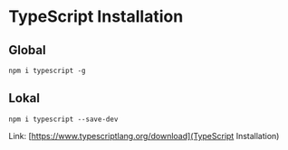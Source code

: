 # TypeScript Installation

## Global

`npm i typescript -g`

## Lokal

`npm i typescript --save-dev`

Link: [https://www.typescriptlang.org/download](TypeScript Installation)

